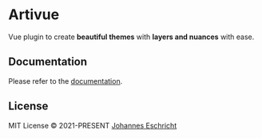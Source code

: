 # Artivue

Vue plugin to create **beautiful themes** with **layers and nuances** with ease.

## Documentation

Please refer to the [documentation](https://artivue.eschricht.dev/).

## License

MIT License &copy; 2021-PRESENT [Johannes Eschricht](https://github.com/eschricht)
